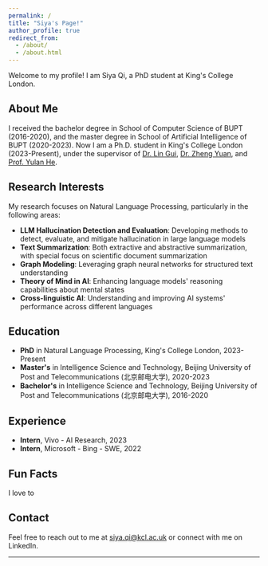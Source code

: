 ```yaml
---
permalink: /
title: "Siya's Page!"
author_profile: true
redirect_from: 
  - /about/
  - /about.html
---
```


Welcome to my profile! I am Siya Qi, a PhD student at King's College London.

## About Me

I received the bachelor degree in School of Computer Science of BUPT (2016-2020), and the master degree in School of Artificial Intelligence of BUPT (2020-2023). Now I am a Ph.D. student in King's College London (2023-Present), under the supervisor of [Dr. Lin Gui](https://www.kcl.ac.uk/people/lin-gui), [Dr. Zheng Yuan](https://www.cl.cam.ac.uk/~zy249/), and [Prof. Yulan He](https://www.kcl.ac.uk/people/yulan-he).

## Research Interests

My research focuses on Natural Language Processing, particularly in the following areas:

- **LLM Hallucination Detection and Evaluation**: Developing methods to detect, evaluate, and mitigate hallucination in large language models
- **Text Summarization**: Both extractive and abstractive summarization, with special focus on scientific document summarization
- **Graph Modeling**: Leveraging graph neural networks for structured text understanding
- **Theory of Mind in AI**: Enhancing language models' reasoning capabilities about mental states
- **Cross-linguistic AI**: Understanding and improving AI systems' performance across different languages

## Education

- **PhD** in Natural Language Processing, King's College London, 2023-Present
- **Master's** in Intelligence Science and Technology, Beijing University of Post and Telecommunications (北京邮电大学), 2020-2023
- **Bachelor's** in Intelligence Science and Technology, Beijing University of Post and Telecommunications (北京邮电大学), 2016-2020

## Experience

- **Intern**, Vivo - AI Research, 2023
- **Intern**, Microsoft - Bing - SWE, 2022

## Fun Facts
I love to 


## Contact

Feel free to reach out to me at siya.qi@kcl.ac.uk or connect with me on LinkedIn.

---

<!-- *This website is built using the [Academic Pages template](https://github.com/academicpages/academicpages.github.io) and hosted on GitHub Pages.* -->
